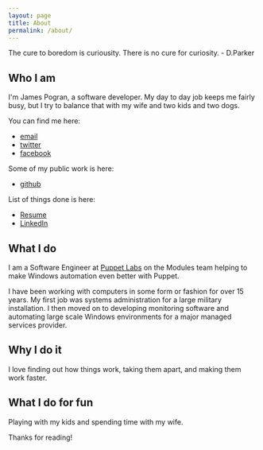```yaml
---
layout: page
title: About
permalink: /about/
---
```


<p class="message">
  The cure to boredom is curiousity. There is no cure for curiosity. - D.Parker
</p>

## Who I am

I'm James Pogran, a software developer. My day to day job keeps me fairly busy, but I try to balance that with my wife and two kids and two dogs.

You can find me here:

- [email](james.pogran@outlook.com)
- [twitter](https://twitter.com/ender2025)
- [facebook](https://www.facebook.com/jpogran)

Some of my public work is here:

- [github](https://github.com/jpogran)

List of things done is here:

- [Resume](https://careers.stackoverflow.com/jpogran)
- [LinkedIn](www.linkedin.com/in/jamespogran)

## What I do

I am a Software Engineer at [Puppet Labs](https://puppetlabs.com/) on the Modules team helping to make Windows automation even better with Puppet.

I have been working with computers in some form or fashion for over 15 years. My first job was systems administration for a large military installation. I then moved on to developing monitoring software and automating large scale Windows environments for a major managed services provider.

## Why I do it

I love finding out how things work, taking them apart, and making them work faster.

## What I do for fun

Playing with my kids and spending time with my wife.

Thanks for reading!
